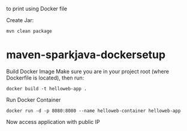 to print using Docker file

Create Jar:
```
mvn clean package
```

# maven-sparkjava-dockersetup
Build Docker Image
Make sure you are in your project root (where Dockerfile is located), then run:
```
docker build -t helloweb-app .
```
 Run Docker Container
 ```
docker run -d -p 8080:8080 --name helloweb-container helloweb-app
```
Now access application with public IP
